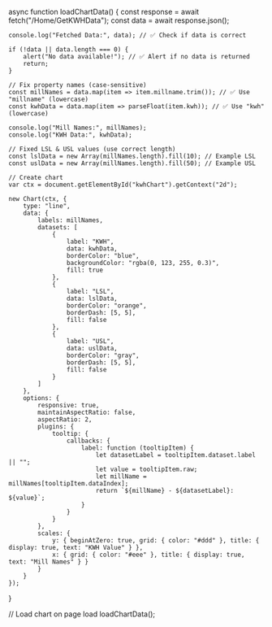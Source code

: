 async function loadChartData() {
    const response = await fetch("/Home/GetKWHData");
    const data = await response.json();
    
    console.log("Fetched Data:", data); // ✅ Check if data is correct

    if (!data || data.length === 0) {
        alert("No data available!"); // ✅ Alert if no data is returned
        return;
    }

    // Fix property names (case-sensitive)
    const millNames = data.map(item => item.millname.trim()); // ✅ Use "millname" (lowercase)
    const kwhData = data.map(item => parseFloat(item.kwh)); // ✅ Use "kwh" (lowercase)

    console.log("Mill Names:", millNames);
    console.log("KWH Data:", kwhData);

    // Fixed LSL & USL values (use correct length)
    const lslData = new Array(millNames.length).fill(10); // Example LSL
    const uslData = new Array(millNames.length).fill(50); // Example USL

    // Create chart
    var ctx = document.getElementById("kwhChart").getContext("2d");

    new Chart(ctx, {
        type: "line",
        data: {
            labels: millNames,
            datasets: [
                {
                    label: "KWH",
                    data: kwhData,
                    borderColor: "blue",
                    backgroundColor: "rgba(0, 123, 255, 0.3)",
                    fill: true
                },
                {
                    label: "LSL",
                    data: lslData,
                    borderColor: "orange",
                    borderDash: [5, 5],
                    fill: false
                },
                {
                    label: "USL",
                    data: uslData,
                    borderColor: "gray",
                    borderDash: [5, 5],
                    fill: false
                }
            ]
        },
        options: {
            responsive: true,
            maintainAspectRatio: false,
            aspectRatio: 2,
            plugins: {
                tooltip: {
                    callbacks: {
                        label: function (tooltipItem) {
                            let datasetLabel = tooltipItem.dataset.label || "";
                            let value = tooltipItem.raw;
                            let millName = millNames[tooltipItem.dataIndex];
                            return `${millName} - ${datasetLabel}: ${value}`;
                        }
                    }
                }
            },
            scales: {
                y: { beginAtZero: true, grid: { color: "#ddd" }, title: { display: true, text: "KWH Value" } },
                x: { grid: { color: "#eee" }, title: { display: true, text: "Mill Names" } }
            }
        }
    });
}

// Load chart on page load
loadChartData();